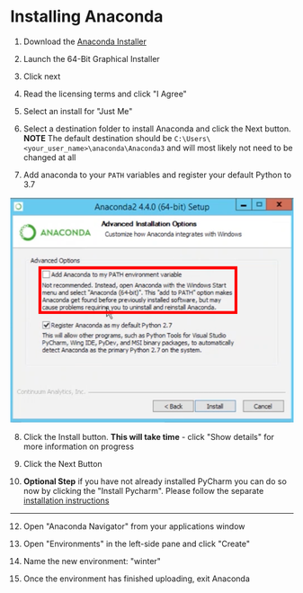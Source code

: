# Installing Anaconda

1. Download the [Anaconda Installer](https://www.anaconda.com/distribution/#download-section)

2. Launch the 64-Bit Graphical Installer

3. Click next

4. Read the licensing terms and click "I Agree"

5. Select an install for "Just Me"

6. Select a destination folder to install Anaconda and click the Next button. **NOTE** The default destination should be `C:\Users\<your_user_name>\anaconda\Anaconda3` and will most likely not need to be changed at all

7. Add anaconda to your `PATH` variables and register your default Python to 3.7

![anaconda_PATH](https://github.com/GarrettEichhorn/development_environment/blob/master/00%20-%20tech-ecosystem/Images/anaconda_path.png)

8. Click the Install button. **This will take time** - click "Show details" for more information on progress

9. Click the Next Button

10. **Optional Step** if you have not already installed PyCharm you can do so now by clicking the "Install Pycharm". Please follow the separate [installation instructions](https://github.com/GarrettEichhorn/development_environment/blob/master/00%20-%20tech-ecosystem/06%20-%20PyCharm_Installation.md)

---------------------------

12. Open "Anaconda Navigator" from your applications window  

13. Open "Environments" in the left-side pane and click "Create"

14. Name the new environment: "winter"

15. Once the environment has finished uploading, exit Anaconda
